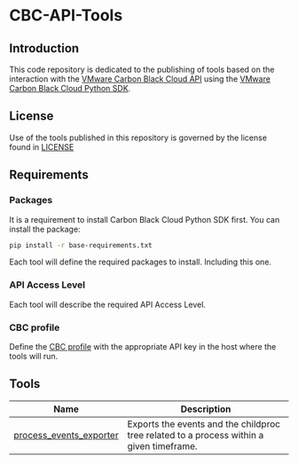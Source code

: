 # CBC-API-Tools

## Introduction

This code repository is dedicated to the publishing of tools based on the interaction with the [VMware Carbon Black Cloud API](https://developer.carbonblack.com/reference/carbon-black-cloud/) using the [VMware Carbon Black Cloud Python SDK](https://github.com/carbonblack/carbon-black-cloud-sdk-python).

## License

Use of the tools published in this repository is governed by the license found in [LICENSE](LICENSE)

## Requirements

### Packages

It is a requirement to install Carbon Black Cloud Python SDK first. You can install the package:

```bash
pip install -r base-requirements.txt
```

Each tool will define the required packages to install. Including this one.

### API Access Level

Each tool will describe the required API Access Level.

### CBC profile

Define the [CBC profile](https://carbon-black-cloud-python-sdk.readthedocs.io/en/latest/authentication/#authentication-methods) with the appropriate API key in the host where the tools will run.

## Tools

| Name | Description |
|---|---|
| [process_events_exporter](process_events_exporter/README.md) | Exports the events and the childproc tree related to a process within a given timeframe. |